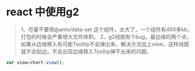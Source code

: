 # react 中使用g2

>1、尽量不要用@antv/data-set 这个组件，太大了，一个组件有400多kb，打包的时候会严重增大文件体积。
>2、g2线图有个bug，最边缘的两个点，如果从边缘移入有可能Tooltip不会弹出来。解决方法加上view，这样线图就不会贴边，不会出现边缘移入Tooltip弹不出来的问题。
```javascript
var view=chart.view();
```